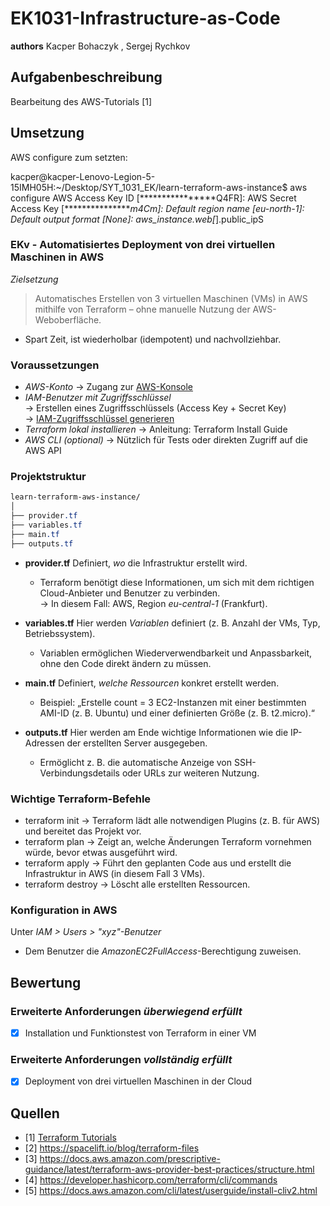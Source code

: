 # EK1031-Infrastructure-as-Code
**authors** Kacper Bohaczyk , Sergej Rychkov


## Aufgabenbeschreibung
Bearbeitung des AWS-Tutorials [1]

## Umsetzung


AWS configure zum setzten:

kacper@kacper-Lenovo-Legion-5-15IMH05H:~/Desktop/SYT_1031_EK/learn-terraform-aws-instance$ aws configure
AWS Access Key ID [****************Q4FR]: 
AWS Secret Access Key [****************m4Cm]: 
Default region name [eu-north-1]: 
Default output format [None]: aws_instance.web[*].public_ipS


### EKv - Automatisiertes Deployment von drei virtuellen Maschinen in AWS

*Zielsetzung*
> Automatisches Erstellen von 3 virtuellen Maschinen (VMs) in AWS mithilfe von Terraform – ohne manuelle Nutzung der AWS-Weboberfläche.

- Spart Zeit, ist wiederholbar (idempotent) und nachvollziehbar.

### Voraussetzungen
- *AWS-Konto* → Zugang zur [AWS-Konsole](https://aws.amazon.com/console)
- *IAM-Benutzer mit Zugriffsschlüssel*  
    → Erstellen eines Zugriffsschlüssels (Access Key + Secret Key)  
    → [IAM-Zugriffsschlüssel generieren](https://docs.aws.amazon.com/de_de/IAM/latest/UserGuide/id_credentials_access-keys.html)
- *Terraform lokal installieren* → Anleitung: Terraform Install Guide
- *AWS CLI (optional)* → Nützlich für Tests oder direkten Zugriff auf die AWS API

### Projektstruktur
```css
learn-terraform-aws-instance/
│
├── provider.tf
├── variables.tf
├── main.tf
├── outputs.tf

```
- **provider.tf**
Definiert, *wo* die Infrastruktur erstellt wird.  
    - Terraform benötigt diese Informationen, um sich mit dem richtigen Cloud-Anbieter und Benutzer zu verbinden.  
→ In diesem Fall: AWS, Region *eu-central-1* (Frankfurt).

- **variables.tf**
Hier werden *Variablen* definiert (z. B. Anzahl der VMs, Typ, Betriebssystem).  
    - Variablen ermöglichen Wiederverwendbarkeit und Anpassbarkeit, ohne den Code direkt ändern zu müssen.

- **main.tf**
Definiert, *welche Ressourcen* konkret erstellt werden.  
     - Beispiel: „Erstelle count = 3 EC2-Instanzen mit einer bestimmten AMI-ID (z. B. Ubuntu) und einer definierten Größe (z. B. t2.micro).“

- **outputs.tf**
Hier werden am Ende wichtige Informationen wie die IP-Adressen der erstellten Server ausgegeben.  
    - Ermöglicht z. B. die automatische Anzeige von SSH-Verbindungsdetails oder URLs zur weiteren Nutzung.

### Wichtige Terraform-Befehle

- terraform init → Terraform lädt alle notwendigen Plugins (z. B. für AWS) und bereitet das Projekt vor.
- terraform plan → Zeigt an, welche Änderungen Terraform vornehmen würde, bevor etwas ausgeführt wird.
- terraform apply → Führt den geplanten Code aus und erstellt die Infrastruktur in AWS (in diesem Fall 3 VMs).
- terraform destroy → Löscht alle erstellten Ressourcen.

### Konfiguration in AWS
Unter *IAM > Users > "xyz"-Benutzer*  
- Dem Benutzer die *AmazonEC2FullAccess*-Berechtigung zuweisen.

## Bewertung

### Erweiterte Anforderungen *überwiegend erfüllt*
- [x] Installation und Funktionstest von Terraform in einer VM

### Erweiterte Anforderungen *vollständig erfüllt*
- [x] Deployment von drei virtuellen Maschinen in der Cloud

## Quellen
* [1] [Terraform Tutorials](https://developer.hashicorp.com/terraform/tutorials)
* [2] https://spacelift.io/blog/terraform-files
* [3] https://docs.aws.amazon.com/prescriptive-guidance/latest/terraform-aws-provider-best-practices/structure.html
* [4] https://developer.hashicorp.com/terraform/cli/commands
* [5] https://docs.aws.amazon.com/cli/latest/userguide/install-cliv2.html